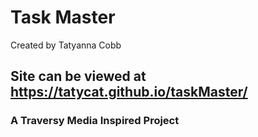 # Task Master
Created by Tatyanna Cobb

## Site can be viewed at https://tatycat.github.io/taskMaster/  

### A Traversy Media Inspired Project  


